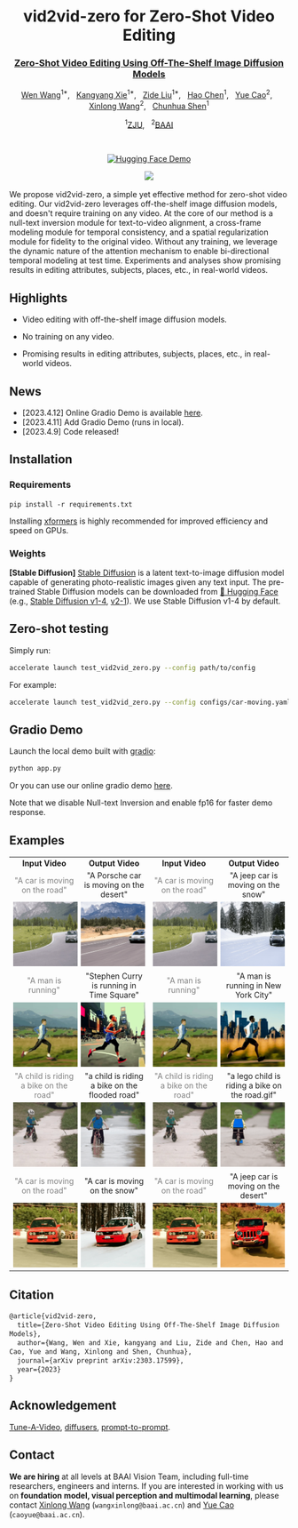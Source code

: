 


<div align="center">

<h1>vid2vid-zero for Zero-Shot Video Editing</h1>

<h3><a href="https://arxiv.org/abs/2303.17599">Zero-Shot Video Editing Using Off-The-Shelf Image Diffusion Models</a></h3>

[Wen Wang](https://scholar.google.com/citations?user=1ks0R04AAAAJ&hl=zh-CN)<sup>1*</sup>, &nbsp; [Kangyang Xie](https://github.com/felix-ky)<sup>1*</sup>, &nbsp; [Zide Liu](https://github.com/zideliu)<sup>1*</sup>, &nbsp; [Hao Chen](https://scholar.google.com.au/citations?user=FaOqRpcAAAAJ&hl=en)<sup>1</sup>, &nbsp; [Yue Cao](http://yue-cao.me/)<sup>2</sup>, &nbsp; [Xinlong Wang](https://www.xloong.wang/)<sup>2</sup>, &nbsp; [Chunhua Shen](https://cshen.github.io/)<sup>1</sup>

<sup>1</sup>[ZJU](https://www.zju.edu.cn/english/), &nbsp; <sup>2</sup>[BAAI](https://www.baai.ac.cn/english.html)

<br>

[![Hugging Face Demo](https://img.shields.io/badge/%F0%9F%A4%97%20Hugging%20Face-Spaces-blue)](https://huggingface.co/spaces/BAAI/vid2vid-zero)


<image src="docs/vid2vid-zero.png" />
<br>

</div>

We propose vid2vid-zero, a simple yet effective method for zero-shot video editing. Our vid2vid-zero leverages off-the-shelf image diffusion models, and doesn't require training on any video. At the core of our method is a null-text inversion module for text-to-video alignment, a cross-frame modeling module for temporal consistency, and a spatial regularization module for fidelity to the original video. Without any training, we leverage the dynamic nature of the attention mechanism to enable bi-directional temporal modeling at test time. 
Experiments and analyses show promising results in editing attributes, subjects, places, etc., in real-world videos. 


## Highlights

- Video editing with off-the-shelf image diffusion models.

- No training on any video.

- Promising results in editing attributes, subjects, places, etc., in real-world videos.

## News
* [2023.4.12] Online Gradio Demo is available [here](https://huggingface.co/spaces/BAAI/vid2vid-zero).
* [2023.4.11] Add Gradio Demo (runs in local).
* [2023.4.9] Code released! 

## Installation
### Requirements

```shell
pip install -r requirements.txt
```
Installing [xformers](https://github.com/facebookresearch/xformers) is highly recommended for improved efficiency and speed on GPUs. 

### Weights

**[Stable Diffusion]** [Stable Diffusion](https://arxiv.org/abs/2112.10752) is a latent text-to-image diffusion model capable of generating photo-realistic images given any text input. The pre-trained Stable Diffusion models can be downloaded from [🤗 Hugging Face](https://huggingface.co) (e.g., [Stable Diffusion v1-4](https://huggingface.co/CompVis/stable-diffusion-v1-4), [v2-1](https://huggingface.co/stabilityai/stable-diffusion-2-1)). We use Stable Diffusion v1-4 by default.

## Zero-shot testing

Simply run:

```bash
accelerate launch test_vid2vid_zero.py --config path/to/config
```

For example:
```bash
accelerate launch test_vid2vid_zero.py --config configs/car-moving.yaml
```

## Gradio Demo
Launch the local demo built with [gradio](https://gradio.app/):
```bash
python app.py
```

Or you can use our online gradio demo [here](https://huggingface.co/spaces/BAAI/vid2vid-zero).

Note that we disable Null-text Inversion and enable fp16 for faster demo response.

## Examples
<table class="center">
<tr>
  <td style="text-align:center;"><b>Input Video</b></td>
  <td style="text-align:center;"><b>Output Video</b></td>
  <td style="text-align:center;"><b>Input Video</b></td>
  <td style="text-align:center;"><b>Output Video</b></td>
</tr>

<tr>
  <td width=25% style="text-align:center;color:gray;">"A car is moving on the road"</td>
  <td width=25% style="text-align:center;">"A Porsche car is moving on the desert"</td>
  <td width=25% style="text-align:center;color:gray;">"A car is moving on the road"</td>
  <td width=25% style="text-align:center;">"A jeep car is moving on the snow"</td>
</tr>

<tr>
  <td style colspan="2"><img src="examples/jeep-moving_Porsche.gif"></td>
  <td style colspan="2"><img src="examples/jeep-moving_snow.gif"></td>       
</tr>


<tr>
  <td width=25% style="text-align:center;color:gray;">"A man is running"</td>
  <td width=25% style="text-align:center;">"Stephen Curry is running in Time Square"</td>
  <td width=25% style="text-align:center;color:gray;">"A man is running"</td>
  <td width=25% style="text-align:center;">"A man is running in New York City"</td>
</tr>

<tr>
  <td style colspan="2"><img src="examples/man-running_stephen.gif"></td>
  <td style colspan="2"><img src="examples/man-running_newyork.gif"></td>       
</tr>

<tr>
  <td width=25% style="text-align:center;color:gray;">"A child is riding a bike on the road"</td>
  <td width=25% style="text-align:center;">"a child is riding a bike on the flooded road"</td>
  <td width=25% style="text-align:center;color:gray;">"A child is riding a bike on the road"</td>
  <td width=25% style="text-align:center;">"a lego child is riding a bike on the road.gif"</td>
</tr>

<tr>
  <td style colspan="2"><img src="examples/child-riding_flooded.gif"></td>
  <td style colspan="2"><img src="examples/child-riding_lego.gif"></td>       
</tr>

<tr>
  <td width=25% style="text-align:center;color:gray;">"A car is moving on the road"</td>
  <td width=25% style="text-align:center;">"A car is moving on the snow"</td>
  <td width=25% style="text-align:center;color:gray;">"A car is moving on the road"</td>
  <td width=25% style="text-align:center;">"A jeep car is moving on the desert"</td>
</tr>

<tr>
  <td style colspan="2"><img src="examples/red-moving_snow.gif"></td>
  <td style colspan="2"><img src="examples/red-moving_desert.gif"></td>       
</tr>
</table>

## Citation

```
@article{vid2vid-zero,
  title={Zero-Shot Video Editing Using Off-The-Shelf Image Diffusion Models},
  author={Wang, Wen and Xie, kangyang and Liu, Zide and Chen, Hao and Cao, Yue and Wang, Xinlong and Shen, Chunhua},
  journal={arXiv preprint arXiv:2303.17599},
  year={2023}
}
```

## Acknowledgement
[Tune-A-Video](https://github.com/showlab/Tune-A-Video), [diffusers](https://github.com/huggingface/diffusers), [prompt-to-prompt](https://github.com/google/prompt-to-prompt).

## Contact

**We are hiring** at all levels at BAAI Vision Team, including full-time researchers, engineers and interns. 
If you are interested in working with us on **foundation model, visual perception and multimodal learning**, please contact [Xinlong Wang](https://www.xloong.wang/) (`wangxinlong@baai.ac.cn`) and [Yue Cao](http://yue-cao.me/) (`caoyue@baai.ac.cn`).
